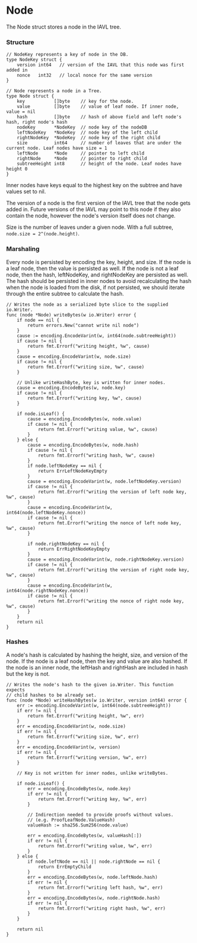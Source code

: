 # Node

The Node struct stores a node in the IAVL tree. 

### Structure

```golang
// NodeKey represents a key of node in the DB.
type NodeKey struct {
	version int64	// version of the IAVL that this node was first added in
	nonce   int32	// local nonce for the same version
}

// Node represents a node in a Tree.
type Node struct {
	key           []byte	// key for the node.
	value         []byte	// value of leaf node. If inner node, value = nil
	hash          []byte	// hash of above field and left node's hash, right node's hash
	nodeKey       *NodeKey	// node key of the nodeDB
	leftNodeKey   *NodeKey	// node key of the left child
	rightNodeKey  *NodeKey	// node key of the right child
	size          int64		// number of leaves that are under the current node. Leaf nodes have size = 1
	leftNode      *Node		// pointer to left child
	rightNode     *Node		// pointer to right child
	subtreeHeight int8		// height of the node. Leaf nodes have height 0
}
```

Inner nodes have keys equal to the highest key on the subtree and have values set to nil.

The version of a node is the first version of the IAVL tree that the node gets added in. Future versions of the IAVL may point to this node if they also contain the node, however the node's version itself does not change.

Size is the number of leaves under a given node. With a full subtree, `node.size = 2^(node.height)`.

### Marshaling 

Every node is persisted by encoding the key, height, and size. If the node is a leaf node, then the value is persisted as well. If the node is not a leaf node, then the hash, leftNodeKey, and rightNodeKey are persisted as well. The hash should be persisted in inner nodes to avoid recalculating the hash when the node is loaded from the disk, if not persisted, we should iterate through the entire subtree to calculate the hash.

```golang
// Writes the node as a serialized byte slice to the supplied io.Writer.
func (node *Node) writeBytes(w io.Writer) error {
	if node == nil {
		return errors.New("cannot write nil node")
	}
	cause := encoding.EncodeVarint(w, int64(node.subtreeHeight))
	if cause != nil {
		return fmt.Errorf("writing height, %w", cause)
	}
	cause = encoding.EncodeVarint(w, node.size)
	if cause != nil {
		return fmt.Errorf("writing size, %w", cause)
	}

	// Unlike writeHashByte, key is written for inner nodes.
	cause = encoding.EncodeBytes(w, node.key)
	if cause != nil {
		return fmt.Errorf("writing key, %w", cause)
	}

	if node.isLeaf() {
		cause = encoding.EncodeBytes(w, node.value)
		if cause != nil {
			return fmt.Errorf("writing value, %w", cause)
		}
	} else {
		cause = encoding.EncodeBytes(w, node.hash)
		if cause != nil {
			return fmt.Errorf("writing hash, %w", cause)
		}
		if node.leftNodeKey == nil {
			return ErrLeftNodeKeyEmpty
		}
		cause = encoding.EncodeVarint(w, node.leftNodeKey.version)
		if cause != nil {
			return fmt.Errorf("writing the version of left node key, %w", cause)
		}
		cause = encoding.EncodeVarint(w, int64(node.leftNodeKey.nonce))
		if cause != nil {
			return fmt.Errorf("writing the nonce of left node key, %w", cause)
		}

		if node.rightNodeKey == nil {
			return ErrRightNodeKeyEmpty
		}
		cause = encoding.EncodeVarint(w, node.rightNodeKey.version)
		if cause != nil {
			return fmt.Errorf("writing the version of right node key, %w", cause)
		}
		cause = encoding.EncodeVarint(w, int64(node.rightNodeKey.nonce))
		if cause != nil {
			return fmt.Errorf("writing the nonce of right node key, %w", cause)
		}
	}
	return nil
}
```

### Hashes

A node's hash is calculated by hashing the height, size, and version of the node. If the node is a leaf node, then the key and value are also hashed. If the node is an inner node, the leftHash and rightHash are included in hash but the key is not.

```golang
// Writes the node's hash to the given io.Writer. This function expects
// child hashes to be already set.
func (node *Node) writeHashBytes(w io.Writer, version int64) error {
	err := encoding.EncodeVarint(w, int64(node.subtreeHeight))
	if err != nil {
		return fmt.Errorf("writing height, %w", err)
	}
	err = encoding.EncodeVarint(w, node.size)
	if err != nil {
		return fmt.Errorf("writing size, %w", err)
	}
	err = encoding.EncodeVarint(w, version)
	if err != nil {
		return fmt.Errorf("writing version, %w", err)
	}

	// Key is not written for inner nodes, unlike writeBytes.

	if node.isLeaf() {
		err = encoding.EncodeBytes(w, node.key)
		if err != nil {
			return fmt.Errorf("writing key, %w", err)
		}

		// Indirection needed to provide proofs without values.
		// (e.g. ProofLeafNode.ValueHash)
		valueHash := sha256.Sum256(node.value)

		err = encoding.EncodeBytes(w, valueHash[:])
		if err != nil {
			return fmt.Errorf("writing value, %w", err)
		}
	} else {
		if node.leftNode == nil || node.rightNode == nil {
			return ErrEmptyChild
		}
		err = encoding.EncodeBytes(w, node.leftNode.hash)
		if err != nil {
			return fmt.Errorf("writing left hash, %w", err)
		}
		err = encoding.EncodeBytes(w, node.rightNode.hash)
		if err != nil {
			return fmt.Errorf("writing right hash, %w", err)
		}
	}

	return nil
}
```
